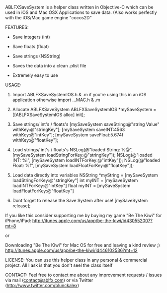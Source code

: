 ABLFXSaveSystem is a helper class written in Objective-C which can be used in iOS and Mac OSX Applications
to save data. (Also works perfectly with the iOS/Mac game engine "cocos2D"


FEATURES:

- Save integers (int)

- Save floats (float)

- Save strings (NSString)

- Saves the data into a clean .plist file

- Extremely easy to use


USAGE:

1. Import ABLFXSaveSystemIOS.h & .m if you're using this in an iOS application otherwise import …MAC.h & .m

2. Allocate ABLFXSaveSystem
    ABLFXSaveSystemIOS *mySaveSystem = [[ABLFXSaveSystemIOS alloc] init];

3. Save strings/ int's / floats's
    [mySaveSystem saveString:@"string Value" withKey:@"stringKey"];
    [mySaveSystem saveINT:4563 withKey:@"intKey"];
    [mySaveSystem saveFloat:5.674f withKey:@"floatKey"];

4. Load strings/ int's / floats's
    NSLog(@"loaded String: %@", [mySaveSystem loadStringForKey:@"stringKey"]);
    NSLog(@"loaded INT: %i", [mySaveSystem loadINTForKey:@"intKey"]);
    NSLog(@"loaded Float: %f", [mySaveSystem loadFloatForKey:@"floatKey"]);

5. Load data directly into variables
    NSString *myString = [mySaveSystem loadStringForKey:@"stringKey"]
    int myINT = [mySaveSystem loadINTForKey:@"intKey"]
    float myINT = [mySaveSystem loadFloatForKey:@"floatKey"]

6. Dont forget to release the Save System after use!
    [mySaveSystem release];
    


If you like this consider supporting me by buying my game "Be The Kiwi" for iPhone/iPad:
http://itunes.apple.com/us/app/be-the-kiwi/id430552007?mt=8

or

Downloading "Be The Kiwi" for Mac OS for free and leaving a kind review ;)
http://itunes.apple.com/us/app/be-the-kiwi/id446102536?mt=12

    
    
LICENSE:
You can use this helper class in any personal & commercial project. All I ask is
that you don't seel the class itself

CONTACT:
Feel free to contact me about any improvement requests / issues via mail
(contact@ablfx.com) or via Twitter (http://www.twitter.com/blunckalex)
